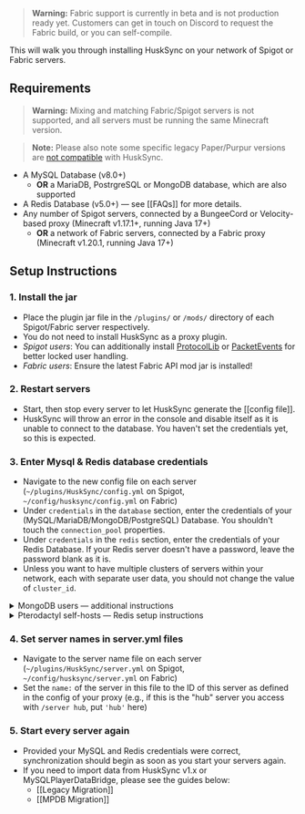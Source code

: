 > **Warning:** Fabric support is currently in beta and is not production ready yet. Customers can get in touch on Discord to request the Fabric build, or you can self-compile.

This will walk you through installing HuskSync on your network of Spigot or Fabric servers.

## Requirements
> **Warning:** Mixing and matching Fabric/Spigot servers is not supported, and all servers must be running the same Minecraft version.

> **Note:** Please also note some specific legacy Paper/Purpur versions are [not compatible](Unsupported-Versions) with HuskSync.

* A MySQL Database (v8.0+)
  * **OR** a MariaDB, PostrgreSQL or MongoDB database, which are also supported
* A Redis Database (v5.0+) &mdash; see [[FAQs]] for more details.
* Any number of Spigot servers, connected by a BungeeCord or Velocity-based proxy (Minecraft v1.17.1+, running Java 17+)
  * **OR** a network of Fabric servers, connected by a Fabric proxy (Minecraft v1.20.1, running Java 17+)

## Setup Instructions
### 1. Install the jar
- Place the plugin jar file in the `/plugins/` or `/mods/` directory of each Spigot/Fabric server respectively.
- You do not need to install HuskSync as a proxy plugin.
- _Spigot users_: You can additionally install [ProtocolLib](https://www.spigotmc.org/resources/protocollib.1997/) or [PacketEvents](https://www.spigotmc.org/resources/packetevents-api.80279/) for better locked user handling.
- _Fabric users_: Ensure the latest Fabric API mod jar is installed! 

### 2. Restart servers
- Start, then stop every server to let HuskSync generate the [[config file]].
- HuskSync will throw an error in the console and disable itself as it is unable to connect to the database. You haven't set the credentials yet, so this is expected.

### 3. Enter Mysql & Redis database credentials
- Navigate to the new config file on each server (`~/plugins/HuskSync/config.yml` on Spigot, `~/config/husksync/config.yml` on Fabric)
- Under `credentials` in the `database` section, enter the credentials of your (MySQL/MariaDB/MongoDB/PostgreSQL) Database. You shouldn't touch the `connection_pool` properties.
- Under `credentials` in the `redis` section, enter the credentials of your Redis Database. If your Redis server doesn't have a password, leave the password blank as it is.
- Unless you want to have multiple clusters of servers within your network, each with separate user data, you should not change the value of `cluster_id`.

<details>
<summary>MongoDB users &mdash; additional instructions</summary>

- Navigate to the HuskSync config file on each server (`~/plugins/HuskSync/config.yml`)
- Set `type` in the `database` section to `MONGO`
- Under `credentials` in the `database` section, enter the credentials of your MongoDB Database. You shouldn't touch the `connection_pool` properties.
- Under `parameters` in the `mongo_settings` section, ensure the specified `&authSource=` matches the database you are using (default is `HuskSync`).

#### Additional setup for MongoDB Atlas

- Set `using_atlas` in the `mongo_settings` section to `true`. 
- Remove `&authSource=HuskSync` from `parameters` in the `mongo_settings`. 

(The `port` setting in `credentials` is disregarded when using Atlas.)
</details>

<details>
<summary>Pterodactyl self-hosts &mdash; Redis setup instructions</summary>

If you are hosting your Redis server on the same node as your servers, you need to use `172.18.0.1` as your host (or equivalent if you changed your network settings), and bind it in the Redis config `nano /etc/redis/redis.conf`.

You will also need to uncomment the `requirepass` directive and set a password to allow outside connections, or disable `protected-mode`. Once a password is set and Redis is restarted `systemctl restart redis`, you will also need to update the password in your pterodactyl `.env` (`nano /var/www/pterodactyl/.env`) and refresh the cache `cd /var/www/pterodactyl && php artisan config:clear`.

You may also need to allow connections from your firewall depending on your distribution.
</details>

### 4. Set server names in server.yml files
- Navigate to the server name file on each server (`~/plugins/HuskSync/server.yml` on Spigot, `~/config/husksync/server.yml` on Fabric)
- Set the `name:` of the server in this file to the ID of this server as defined in the config of your proxy (e.g., if this is the "hub" server you access with `/server hub`, put `'hub'` here)

### 5. Start every server again
- Provided your MySQL and Redis credentials were correct, synchronization should begin as soon as you start your servers again.
- If you need to import data from HuskSync v1.x or MySQLPlayerDataBridge, please see the guides below:
  - [[Legacy Migration]]
  - [[MPDB Migration]]